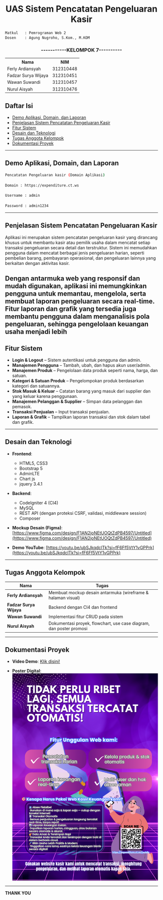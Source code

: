 <h1 align="center" font-weight="bold"> UAS Sistem Pencatatan Pengeluaran Kasir</h1>


```
Matkul   : Pemrograman Web 2
Dosen    : Agung Nugroho, S.Kom., M.KOM
```


<h3 align="center">-----------KELOMPOK 7----------</h3>
<table align="center">
   <tr>
      <th>Nama</th>
      <th>NIM</th>
   </tr>
   <tr>
      <td>Ferly Ardiansyah</td>
      <td>312310448</td>
   </tr>
      <tr>
      <td>Fadzar Surya Wijaya</td>
      <td>312310451</td>
   </tr>
      <tr>
      <td>Wawan Suwandi</td>
      <td>312310457</td>
    </tr>
          <tr>
      <td>Nurul Aisyah</td>
      <td>312310476</td>
   </tr>
</table>


## **Daftar Isi**

* [Demo Aplikasi, Domain, dan Laporan](#demo-aplikasi-domain-dan-laporan)
* [Penjelasan Sistem Pencatatan Pengeluaran Kasir](#penjelasan-sistem-pencatatan-pengeluaran-kasir)
* [Fitur Sistem](#fitur-sistem)
* [Desain dan Teknologi](#desain-dan-teknologi)
* [Tugas Anggota Kelompok](#tugas-anggota-kelompok)
* [Dokumentasi Proyek](#dokumentasi-proyek)

---

## Demo Aplikasi, Domain, dan Laporan

```bash
Pencatatan Pengeluaran kasir (Domain Aplikasi)

Domain : https://expenditure.ct.ws

Username : admin

Password : admin1234
```

---

## Penjelasan Sistem Pencatatan Pengeluaran Kasir

Aplikasi ini merupakan sistem pencatatan pengeluaran kasir yang dirancang khusus untuk membantu kasir atau pemilik usaha dalam mencatat setiap transaksi pengeluaran secara detail dan terstruktur. Sistem ini memudahkan pengguna dalam mencatat berbagai jenis pengeluaran harian, seperti pembelian barang, pembayaran operasional, dan pengeluaran lainnya yang berkaitan dengan aktivitas kasir.

Dengan antarmuka web yang responsif dan mudah digunakan, aplikasi ini memungkinkan pengguna untuk memantau, mengelola, serta membuat laporan pengeluaran secara real-time. Fitur laporan dan grafik yang tersedia juga membantu pengguna dalam menganalisis pola pengeluaran, sehingga pengelolaan keuangan usaha menjadi lebih
---

## Fitur Sistem

* **Login & Logout** – Sistem autentikasi untuk pengguna dan admin.
* **Manajemen Pengguna** – Tambah, ubah, dan hapus akun user/admin.
* **Manajemen Produk** – Pengelolaan data produk seperti nama, harga, dan satuan.
* **Kategori & Satuan Produk** – Pengelompokan produk berdasarkan kategori dan satuannya.
* **Stok Masuk & Keluar** – Catatan barang yang masuk dari supplier dan yang keluar karena penggunaan.
* **Manajemen Pelanggan & Supplier** – Simpan data pelanggan dan pemasok.
* **Transaksi Penjualan** – Input transaksi penjualan.
* **Laporan & Grafik** – Tampilkan laporan transaksi dan stok dalam tabel dan grafik.

---

## Desain dan Teknologi

* **Frontend**:

  * HTML5, CSS3
  * Bootstrap 5
  * AdminLTE
  * Chart js
  * jquery 3.4.1


* **Backend**:

  * CodeIgniter 4 (CI4)
  * MySQL
  * REST API (dengan proteksi CSRF, validasi, middleware session)
  * Composer

* **Mockup Desain (Figma)**:
  [https://www.figma.com/design/F1AN2joNEtUOQtZdPB4597/Untitled](https://www.figma.com/design/F1AN2joNEtUOQtZdPB4597/Untitled)

* **Demo YouTube**:
  [https://youtu.be/ubSJkqdclTk?si=fF6Ff5VtY1vGPPrk](https://youtu.be/ubSJkqdclTk?si=fF6Ff5VtY1vGPPrk)

---

## Tugas Anggota Kelompok

| Nama                    | Tugas                                                               |
| ----------------------- | ------------------------------------------------------------------- |
| **Ferly Ardiansyah**    | Membuat mockup desain antarmuka (wireframe & halaman visual)        |
| **Fadzar Surya Wijaya** | Backend dengan CI4 dan frontend         |
| **Wawan Suwandi**       | Implementasi fitur CRUD pada sistem                                 |
| **Nurul Aisyah**        | Dokumentasi proyek, flowchart, use case diagram, dan poster promosi |

---

## Dokumentasi Proyek

* **Video Demo**:
  [Klik disini!](https://youtu.be/ubSJkqdclTk?si=fF6Ff5VtY1vGPPrk)

* **Poster Digital**:
  ![alt](pic/POSTER%20WEB%202.png)

---

**THANK YOU**
